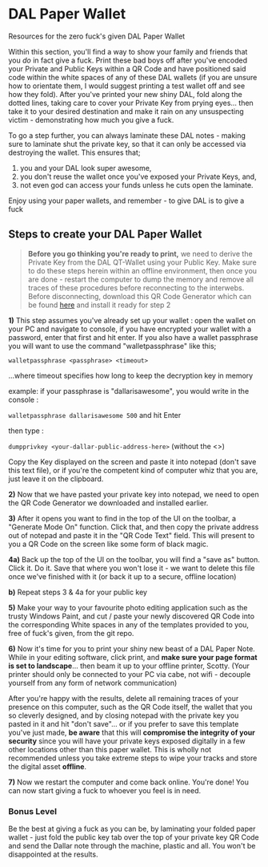 # DAL Paper Wallet
Resources for the zero fuck's given DAL Paper Wallet

Within this section, you'll find a way to show your family and friends that you *do* in fact give a fuck. Print these bad boys off after you've encoded your Private and Public Keys within a QR Code and have positioned said code within the white spaces of any of these DAL wallets (if you are unsure how to orientate them, I would suggest printing a test wallet off and see how they fold). After you've printed your new shiny DAL, fold along the dotted lines, taking care to cover your Private Key from prying eyes... then take it to your desired destination and make it rain on any unsuspecting victim - demonstrating how much you give a fuck. 

To go a step further, you can always laminate these DAL notes - making sure to laminate shut the private key, so that it can only be accessed via destroying the wallet. This ensures that;

1) you and your DAL look super awesome,
2) you don't reuse the wallet once you've exposed your Private Keys, and,
3) not even god can access your funds unless he cuts open the laminate.

Enjoy using your paper wallets, and remember - to give DAL is to give a fuck

## Steps to create your DAL Paper Wallet

> **Before you go thinking you're ready to print,** we need to derive the Private Key from the DAL QT-Wallet using your Public Key. Make sure to do these steps herein within an offline environment, then once you are done - restart the computer to dump the memory and remove all traces of these procedures before reconnecting to the interwebs. Before disconnecting, download this QR Code Generator which can be found [here](https://www.codetwo.com/freeware/qr-code-desktop-reader/) and install it ready for step 2

  **1)** This step assumes you've already set up your wallet : open the wallet on your PC and navigate to console, if you have encrypted your wallet with a password, enter that first and hit enter. If you also have a wallet passphrase you will want to use the command "walletpassphrase" like this;

`walletpassphrase <passphrase> <timeout>`

...where timeout specifies how long to keep the decryption key in memory

example: if your passphrase is  "dallarisawesome", you would write in the console :
  
`walletpassphrase dallarisawesome 500` and hit Enter

then type : 

`dumpprivkey <your-dallar-public-address-here>` (without the <>)

Copy the Key displayed on the screen and paste it into notepad (don't save this text file), or if you're the competent kind of computer whiz that you are, just leave it on the clipboard.

  **2)** Now that we have pasted your private key into notepad, we need to open the QR Code Generator we downloaded and installed earlier. 

  **3)** After it opens you want to find in the top of the UI on the toolbar, a "Generate Mode On" function. Click that, and then copy the private address out of notepad and paste it in the "QR Code Text" field. This will present to you a QR Code on the screen like some form of black magic.

  **4a)** Back up the top of the UI on the toolbar, you will find a "save as" button. Click it. Do it. Save that where you won't lose it - we want to delete this file once we've finished with it (or back it up to a secure, offline location)

  **b)** Repeat steps 3 & 4a for your public key

  **5)** Make your way to your favourite photo editing application such as the trusty Windows Paint, and cut / paste your newly discovered QR Code into the corresponding White spaces in any of the templates provided to you, free of fuck's given, from the git repo. 

  **6)** Now it's time for you to print your shiny new beast of a DAL Paper Note. While in your editing software, click print, and **make sure your page format is set to landscape**... then beam it up to your offline printer, Scotty. (Your printer should only be connected to your PC via cabe, not wifi - decouple yourself from any form of network communication) 

After you're happy with the results, delete all remaining traces of your presence on this computer, such as the QR Code itself, the wallet that you so cleverly designed,  and by closing notepad with the private key you pasted in it and hit "don't save"... or if you prefer to save this template you've just made, **be aware** that this will **compromise the integrity of your security** since you will have your private keys exposed digitally in a few other locations other than this paper wallet. This is wholly not recommended unless you take extreme steps to wipe your tracks and store the digital asset **offline**.

  **7)** Now we restart the computer and come back online. You're done! You can now start giving a fuck to whoever you feel is in need.

### Bonus Level

Be the best at giving a fuck as you can be, by laminating your folded paper wallet - just fold the public key tab over the top of your private key QR Code and send the Dallar note through the machine, plastic and all. You won't be disappointed at the results. 
